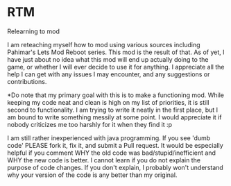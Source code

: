 RTM
===

Relearning to mod


I am reteaching myself how to mod using various sources including Pahimar's Lets Mod Reboot series. This mod is the result of that. As of yet, I have just about no idea what this mod will end up actually doing to the game, or whether I will ever decide to use it for anything. I appreciate all the help I can get with any issues I may encounter, and any suggestions or contributions. 

*Do note that my primary goal with this is to make a functioning mod. While keeping my code neat and clean is high on my list of priorities, it is still second to functionality. I am trying to write it neatly in the first place, but I am bound to write something messily at some point. I would appreciate it if nobody criticizes me too harshly for it when they find it :p

I am still rather inexperienced with java programming. If you see 'dumb code' PLEASE fork it, fix it, and submit a Pull request. It would be especially helpful if you comment WHY the old code was bad/stupid/inefficient and WHY the new code is better. I cannot learn if you do not explain the purpose of code changes. If you don't explain, I probably won't understand why your version of the code is any better than my original.

